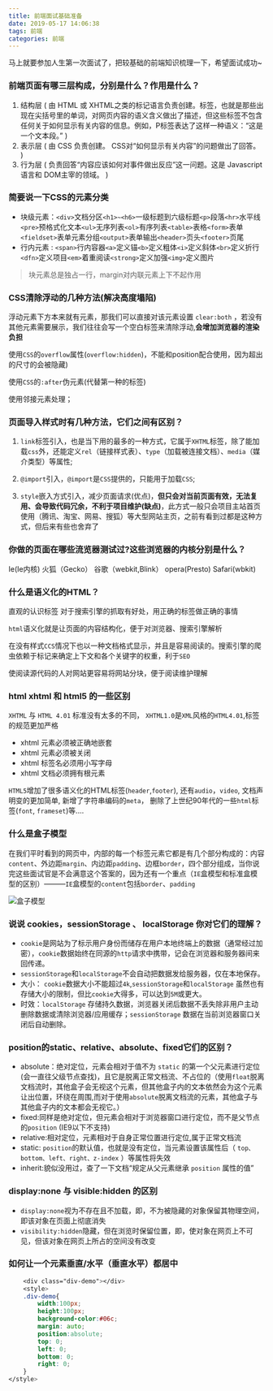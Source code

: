 ```yaml
---
title: 前端面试基础准备
date: 2019-05-17 14:06:38
tags: 前端
categories: 前端
---
```


马上就要参加人生第一次面试了，把较基础的前端知识梳理一下，希望面试成功~

### 前端页面有哪三层构成，分别是什么？作用是什么？

1. 结构层 ( 由 HTML 或 XHTML之类的标记语言负责创建。标签，也就是那些出现在尖括号里的单词，对网页内容的语义含义做出了描述，但这些标签不包含任何关于如何显示有关内容的信息。例如，P标签表达了这样一种语义：“这是一个文本段。” )
2. 表示层 ( 由 CSS 负责创建。 CSS对“如何显示有关内容”的问题做出了回答。 )
3. 行为层 ( 负责回答“内容应该如何对事件做出反应”这一问题。这是 Javascript 语言和 DOM主宰的领域。 )

### 简要说一下CSS的元素分类

- 块级元素：`<div>`文档分区`<h1>~<h6>`一级标题到六级标题`<p>`段落`<hr>`水平线`<pre>`预格式化文本`<ul>`无序列表`<ol>`有序列表`<table>`表格`<form>`表单`<fieldset>`表单元素分组`<output>`表单输出`<header>`页头`<footer>`页尾
- 行内元素 : `<span>`行内容器`<a>`定义锚`<b>`定义粗体`<i>`定义斜体`<br>`定义折行`<dfn>`定义项目`<em>`着重阅读`<strong>`定义加强`<img>`定义图片

> 块元素总是独占一行，margin对内联元素上下不起作用

### CSS清除浮动的几种方法(解决高度塌陷)

浮动元素下方本来就有元素，那我们可以直接对该元素设置 `clear:both` ，若没有其他元素需要展示，我们往往会写一个空白标签来清除浮动,**会增加浏览器的渲染负担**

使用`CSS`的`overflow`属性(`overflow:hidden`)，不能和position配合使用，因为超出的尺寸的会被隐藏)

使用`CSS`的`:after`伪元素(代替第一种的标签)

使用邻接元素处理；

### 页面导入样式时有几种方法，它们之间有区别？

1. `link`标签引入，也是当下用的最多的一种方式，它属于`XHTML`标签，除了能加载`css`外，还能定义`rel`（链接样式表）、`type`（加载被连接文档）、`media`（媒介类型）等属性;

2. `@import`引入，`@import`是`CSS`提供的，只能用于加载`CSS`;

3. `style`嵌入方式引入，减少页面请求(优点)，**但只会对当前页面有效，无法复用、会导致代码冗余，不利于项目维护(缺点)**，此方式一般只会项目主站首页使用（腾讯、淘宝、网易、搜狐）等大型网站主页，之前有看到过都是这种方式，但后来有些也舍弃了

### 你做的页面在哪些流览器测试过?这些浏览器的内核分别是什么？

Ie(Ie内核)  火狐（Gecko）  谷歌（webkit,Blink） opera(Presto)  Safari(wbkit)

### 什么是语义化的HTML？

直观的认识标签 对于搜索引擎的抓取有好处，用正确的标签做正确的事情

`html`语义化就是让页面的内容结构化，便于对浏览器、搜索引擎解析

在没有样式`CCS`情况下也以一种文档格式显示，并且是容易阅读的。搜索引擎的爬虫依赖于标记来确定上下文和各个关键字的权重，利于`SEO`

使阅读源代码的人对网站更容易将网站分块，便于阅读维护理解

### html xhtml 和 html5 的一些区别

`XHTML` 与 `HTML 4.01` 标准没有太多的不同， `XHTML1.0`是`XML`风格的`HTML4.01`,标签的规范更加严格 

- xhtml 元素必须被正确地嵌套
- xhtml 元素必须被关闭
- xhtml 标签名必须用小写字母
- xhtml 文档必须拥有根元素

`HTML5`增加了很多语义化的HTML标签(`header`,`footer`), 还有`audio`，`video`, 文档声明变的更加简单, 新增了字符串编码的`meta`， 删除了上世纪90年代的一些`html`标签(`font`, `frameset`)等....

### 什么是盒子模型

在我们平时看到的网页中，内部的每一个标签元素它都是有几个部分构成的：内容`content`、外边距`margin`、内边距`padding`、边框`border`，四个部分组成，当你说完这些面试官是不会满意这个答案的，因为还有一个重点（`IE`盒模型和标准盒模型的区别）———`IE`盒模型的`content`包括`border`、`padding`

![盒子模型](http://blog.panxiandiao.com/20190517215416.png)

### 说说 cookies，sessionStorage 、 localStorage 你对它们的理解？

- `cookie`是网站为了标示用户身份而储存在用户本地终端上的数据（通常经过加密），`cookie`数据始终在同源的`http`请求中携带，记会在浏览器和服务器间来回传递。
- `sessionStorage`和`localStorage`不会自动把数据发给服务器，仅在本地保存。
- 大小： `cookie`数据大小不能超过`4k`,`sessionStorage`和`localStorage` 虽然也有存储大小的限制，但比`cookie`大得多，可以达到`5M`或更大。
- 时效：`localStorage` 存储持久数据，浏览器关闭后数据不丢失除非用户主动删除数据或清除浏览器/应用缓存；`sessionStorage` 数据在当前浏览器窗口关闭后自动删除。

### position的static、relative、absolute、fixed它们的区别？

- absolute：绝对定位，元素会相对于值不为 `static` 的第一个父元素进行定位(会一直往父级节点查找)，且它是脱离正常文档流、不占位的（使用`float`脱离文档流时，其他盒子会无视这个元素，但其他盒子内的文本依然会为这个元素让出位置，环绕在周围,而对于使用`absolute`脱离文档流的元素，其他盒子与其他盒子内的文本都会无视它。）
- fixed:同样是绝对定位，但元素会相对于浏览器窗口进行定位，而不是父节点的`position` (IE9以下不支持)
- relative:相对定位，元素相对于自身正常位置进行定位,属于正常文档流
- static: `position`的默认值，也就是没有定位，当元素设置该属性后（ `top、bottom、left、right、z-index` ）等属性将失效
- inherit:貌似没用过，查了一下文档“规定从父元素继承 `position` 属性的值”

### display:none 与 visible:hidden 的区别

- `display:none`视为不存在且不加载，即，不为被隐藏的对象保留其物理空间，即该对象在页面上彻底消失
- `visibility:hidden`隐藏，但在浏览时保留位置，即，使对象在网页上不可见，但该对象在网页上所占的空间没有改变

### 如何让一个元素垂直/水平（垂直水平）都居中

```css
    <div class="div-demo"></div>
    <style>
    .div-demo{
        width:100px;
        height:100px;
        background-color:#06c;
        margin: auto;
        position:absolute;
        top: 0;
        left: 0;
        bottom: 0;
        right: 0;
    }
</style>
```


